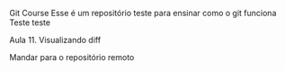 Git Course
Esse é um repositório teste para ensinar como o git funciona
Teste teste

Aula 11. Visualizando diff

Mandar para o repositório remoto

